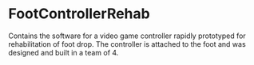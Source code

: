 # FootControllerRehab
Contains the software for a video game controller rapidly prototyped for rehabilitation of foot drop. The controller is attached to the foot and was designed and built in a team of 4.
